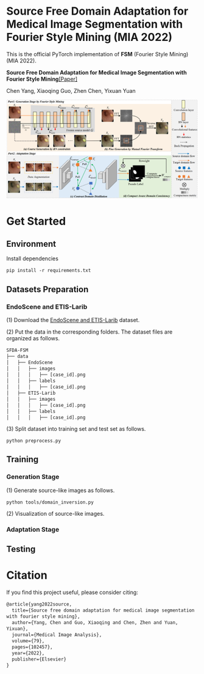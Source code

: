 <!-- # Source free domain adaptation for medical image segmentation with fourier style mining

# Overview
Unsupervised domain adaptation (UDA) aims to exploit the knowledge learned from a labeled source dataset to solve similar tasks in a new unlabeled target domain. Existing UDA techniques typically assume that samples from source and target domains are freely accessible during the training. However, it may be impractical to access source images due to privacy concerns, especially in medical imaging scenarios with the patient information. To tackle this issue, we devise a novel source free domain adaptation framework with fourier style mining, where only a well-trained source segmentation model is available for the adaptation to the target domain. Our framework is composed of two stages: a generation stage and an adaptation stage. In the generation stage, we design a Fourier Style Mining (FSM) generator to inverse source-like images through statistic information of the pretrained source model and mutual Fourier Transform. These generated source-like images can provide source data distribution and benefit the domain alignment. In the adaptation stage, we design a Contrastive Domain Distillation (CDD) module to achieve feature-level adaptation, including a domain distillation loss to transfer relation knowledge and a domain contrastive loss to narrow down the domain gap by a self-supervised paradigm. Besides, a Compact-Aware Domain Consistency (CADC) module is proposed to enhance consistency learning by filtering out noisy pseudo labels with shape compactness metric, thus achieving output-level adaptation. Extensive experiments on cross-device and cross-centre datasets are conducted for polyp and prostate segmentation, and our method delivers impressive performance compared with state-of-the-art domain adaptation methods.

# Installation

# Getting Started -->

# Source Free Domain Adaptation for Medical Image Segmentation with Fourier Style Mining (MIA 2022)

This is the official PyTorch implementation of **FSM** (Fourier Style Mining) (MIA 2022).

**Source Free Domain Adaptation for Medical Image Segmentation with Fourier Style Mining**[\[Paper\]](https://www.sciencedirect.com/science/article/pii/S1361841522001049)

Chen Yang, Xiaoqing Guo, Zhen Chen, Yixuan Yuan

<div align="center">
  <img src="figs/framework.png"/>
</div>

# Get Started

## Environment

Install dependencies
```
pip install -r requirements.txt
```

## Datasets Preparation

### EndoScene and ETIS-Larib
(1) Download the [EndoScene and ETIS-Larib](http://www.scan-net.org/) dataset.

(2) Put the data in the corresponding folders.
The dataset files are organized as follows.
```
SFDA-FSM
├── data
│   ├── EndoScene
│   │   ├── images
│   │   │   ├── [case_id].png
│   │   ├── labels
│   │   │   ├── [case_id].png
│   ├── ETIS-Larib
│   │   ├── images
│   │   │   ├── [case_id].png
│   │   ├── labels
│   │   │   ├── [case_id].png

```

(3) Split dataset into training set and test set as follows.

```
python preprocess.py
```
## Training

### Generation Stage
(1) Generate source-like images as follows.

```
python tools/domain_inversion.py 
```
(2) Visualization of source-like images.

### Adaptation Stage


## Testing


# Citation
If you find this project useful, please consider citing:

```
@article{yang2022source,
  title={Source free domain adaptation for medical image segmentation with fourier style mining},
  author={Yang, Chen and Guo, Xiaoqing and Chen, Zhen and Yuan, Yixuan},
  journal={Medical Image Analysis},
  volume={79},
  pages={102457},
  year={2022},
  publisher={Elsevier}
}
```


